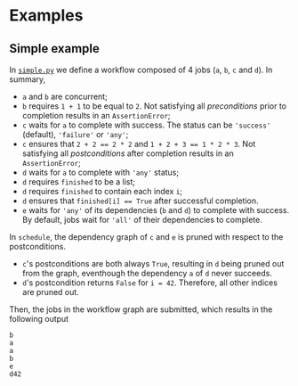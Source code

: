 # Examples

## Simple example

In [`simple.py`](simple.py) we define a workflow composed of 4 jobs (`a`, `b`, `c` and `d`). In summary,

* `a` and `b` are concurrent;
* `b` requires `1 + 1` to be equal to `2`. Not satisfying all *preconditions* prior to completion results in an `AssertionError`;
* `c` waits for `a` to complete with success. The status can be `'success'` (default), `'failure'` or `'any'`;
* `c` ensures that `2 + 2 == 2 * 2` and `1 + 2 + 3 == 1 * 2 * 3`. Not satisfying all *postconditions* after completion results in an `AssertionError`;
* `d` waits for `a` to complete with `'any'` status;
* `d` requires `finished` to be a list;
* `d` requires `finished` to contain each index `i`;
* `d` ensures that `finished[i] == True` after successful completion.
* `e` waits for `'any'` of its dependencies (`b` and `d`) to complete with success. By default, jobs wait for `'all'` of their dependencies to complete.

In `schedule`, the dependency graph of `c` and `e` is pruned with respect to the postconditions.

* `c`'s postconditions are both always `True`, resulting in `d` being pruned out from the graph, eventhough the dependency `a` of `d` never succeeds.
* `d`'s postcondition returns `False` for `i = 42`. Therefore, all other indices are pruned out.


Then, the jobs in the workflow graph are submitted, which results in the following output

```
b
a
a
b
e
d42
```
